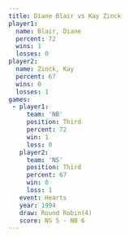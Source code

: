 ```yaml
---
title: Diane Blair vs Kay Zinck
player1:            
  name: Blair, Diane
  percent: 72       
  wins: 1           
  losses: 0         
player2:            
  name: Zinck, Kay  
  percent: 67       
  wins: 0           
  losses: 1         
games:
 - player1:         
     team: 'NB'     
     position: Third
     percent: 72    
     win: 1         
     loss: 0        
   player2:         
     team: 'NS'     
     position: Third
     percent: 67    
     win: 0         
     loss: 1        
   event: Hearts       
   year: 1994          
   draw: Round Robin(4)
   score: NS 5 - NB 6  
---
```

